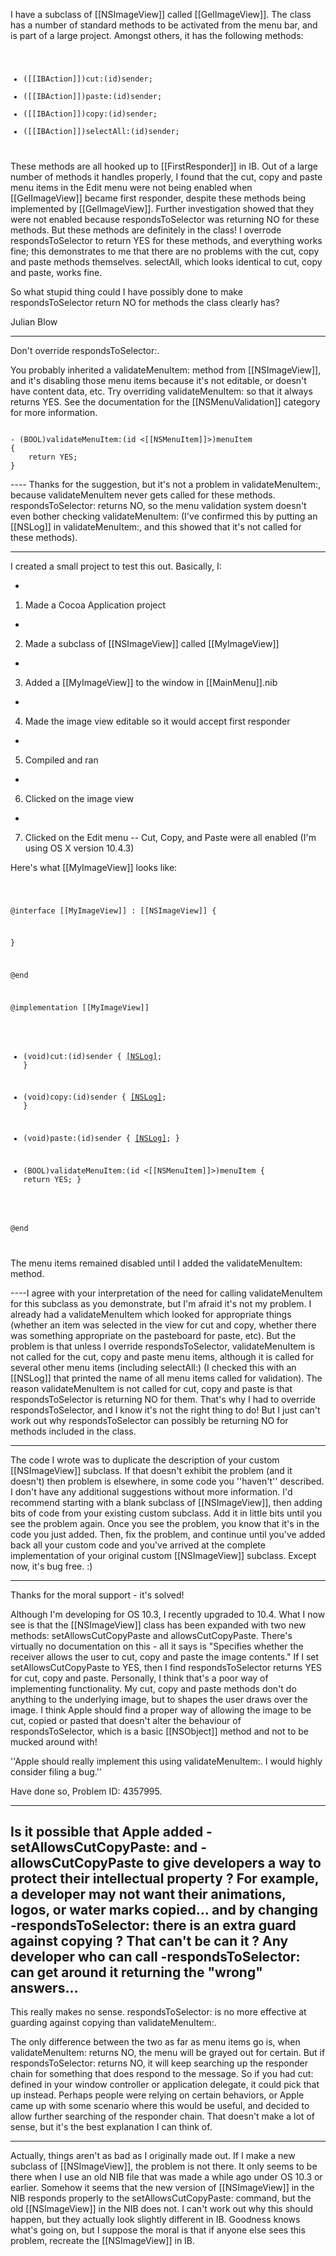

I have a subclass of [[NSImageView]] called [[GelImageView]]. The class has a number of standard methods to be activated from the menu bar, and is part of a large project. Amongst others, it has the following methods:
<code>
- ([[IBAction]])cut:(id)sender;
- ([[IBAction]])paste:(id)sender;
- ([[IBAction]])copy:(id)sender;
- ([[IBAction]])selectAll:(id)sender;
</code> 
These methods are all hooked up to [[FirstResponder]] in IB.
Out of a large number of methods it handles properly, I found that the cut, copy and paste menu items in the Edit menu were not being enabled when [[GelImageView]] became first responder, despite these methods being implemented by [[GelImageView]]. Further investigation showed that they were not enabled because respondsToSelector was returning NO for these methods. But these methods are definitely in the class! I overrode respondsToSelector to return YES for these methods, and everything works fine; this demonstrates to me that there are no problems with the cut, copy and paste methods themselves. selectAll, which looks identical to cut, copy and paste, works fine.

So what stupid thing could I have possibly done to make respondsToSelector return NO for methods the class clearly has?

Julian Blow

----

Don't override respondsToSelector:.

You probably inherited a validateMenuItem: method from [[NSImageView]], and it's disabling those menu items because it's not editable, or doesn't have content data, etc. Try overriding validateMenuItem: so that it always returns YES. See the documentation for the [[NSMenuValidation]] category for more information.

<code>
- (BOOL)validateMenuItem:(id <[[NSMenuItem]]>)menuItem
{
    return YES;
}
</code>

---- Thanks for the suggestion, but it's not a problem in validateMenuItem:, because validateMenuItem never gets called for these methods. respondsToSelector: returns NO, so the menu validation system doesn't even bother checking validateMenuItem: (I've confirmed this by putting an [[NSLog]] in validateMenuItem:, and this showed that it's not called for these methods).

----

I created a small project to test this out. Basically, I:


*
1. Made a Cocoa Application project
*
2. Made a subclass of [[NSImageView]] called [[MyImageView]]
*
3. Added a [[MyImageView]] to the window in [[MainMenu]].nib
*
4. Made the image view editable so it would accept first responder
*
5. Compiled and ran
*
6. Clicked on the image view
*
7. Clicked on the Edit menu -- Cut, Copy, and Paste were all enabled (I'm using OS X version 10.4.3)

Here's what [[MyImageView]] looks like:

<code>

@interface [[MyImageView]] : [[NSImageView]] {

}

@end

@implementation [[MyImageView]]

- (void)cut:(id)sender
{
    [[NSLog]](@"cut!");
}

- (void)copy:(id)sender
{
    [[NSLog]](@"copy!");
}

- (void)paste:(id)sender
{
    [[NSLog]](@"paste!");
}

- (BOOL)validateMenuItem:(id <[[NSMenuItem]]>)menuItem
{
    return YES;
}

@end

</code>

The menu items remained disabled until I added the validateMenuItem: method.

----I agree with your interpretation of the need for calling validateMenuItem for this subclass as you demonstrate, but I'm afraid it's not my problem. I already had a validateMenuItem which looked for appropriate things (whether an item was selected in the view for cut and copy, whether there was something appropriate on the pasteboard for paste, etc). But the problem is that unless I override respondsToSelector, validateMenuItem is not called for the cut, copy and paste menu items, although it is called for several other menu items (including selectAll:) (I checked this with an [[NSLog]] that printed the name of all menu items called for validation). The reason validateMenuItem is not called for cut, copy and paste is that respondsToSelector is returning NO for them. That's why I had to override respondsToSelector, and I know it's not the right thing to do! But I just can't work out why respondsToSelector can possibly be returning NO for methods included in the class. 

----

The code I wrote was to duplicate the description of your custom [[NSImageView]] subclass. If that doesn't exhibit the problem (and it doesn't) then problem is elsewhere, in some code you ''haven't'' described. I don't have any additional suggestions without more information. I'd recommend starting with a blank subclass of [[NSImageView]], then adding bits of code from your existing custom subclass. Add it in little bits until you see the problem again. Once you see the problem, you know that it's in the code you just added. Then, fix the problem, and continue until you've added back all your custom code and you've arrived at the complete implementation of your original custom [[NSImageView]] subclass. Except now, it's bug free. :)

----

Thanks for the moral support - it's solved! 

Although I'm developing for OS 10.3, I recently upgraded to 10.4. What I now see is that the [[NSImageView]] class has been expanded with two new methods: setAllowsCutCopyPaste and allowsCutCopyPaste. There's virtually no documentation on this - all it says is "Specifies whether the receiver allows the user to cut, copy and paste the image contents." If I set setAllowsCutCopyPaste to YES, then I find respondsToSelector returns YES for cut, copy and paste. Personally, I think that's a poor way of implementing functionality. My cut, copy and paste methods don't do anything to the underlying image, but to shapes the user draws over the image. I think Apple should find a proper way of allowing the image to be  cut, copied or pasted that doesn't alter the behaviour of respondsToSelector, which is a basic [[NSObject]] method and not to be mucked around with!

''Apple should really implement this using validateMenuItem:. I would highly consider filing a bug.''

Have done so, Problem ID: 4357995.

----
Is it possible that Apple added -setAllowsCutCopyPaste: and -allowsCutCopyPaste to give developers a way to protect their intellectual property ?  For example, a developer may not want their animations, logos, or water marks copied... and by changing -respondsToSelector: there is an extra guard against copying ?  That can't be can it ?  Any developer who can call -respondsToSelector: can get around it returning the "wrong" answers...
----
This really makes no sense. respondsToSelector: is no more effective at guarding against copying than validateMenuItem:.

The only difference between the two as far as menu items go is, when validateMenuItem: returns NO, the menu will be grayed out for certain. But if respondsToSelector: returns NO, it will keep searching up the responder chain for something that does respond to the message. So if you had cut: defined in your window controller or application delegate, it could pick that up instead. Perhaps people were relying on certain behaviors, or Apple came up with some scenario where this would be useful, and decided to allow further searching of the responder chain. That doesn't make a lot of sense, but it's the best explanation I can think of.

----
Actually, things aren't as bad as I originally made out. If I make a new subclass of [[NSImageView]], the problem is not there. It only seems to be there when I use an old NIB file that was made a while ago under OS 10.3 or earlier. Somehow it seems that the new version of [[NSImageView]] in the NIB responds properly to the setAllowsCutCopyPaste: command, but the old [[NSImageView]] in the NIB does not. I can't work out why this should happen, but they actually look slightly different in IB. Goodness knows what's going on, but I suppose the moral is that if anyone else sees this problem, recreate the [[NSImageView]] in IB.